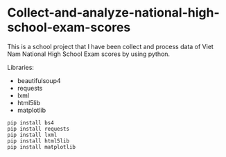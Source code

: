 # Collect-and-analyze-national-high-school-exam-scores

This is a school project that I have been collect and process data of Viet Nam National High School Exam scores by using python.

Libraries:

- beautifulsoup4
- requests
- lxml
- html5lib
- matplotlib

```
pip install bs4
pip install requests
pip install lxml
pip install html5lib
pip install matplotlib
```

